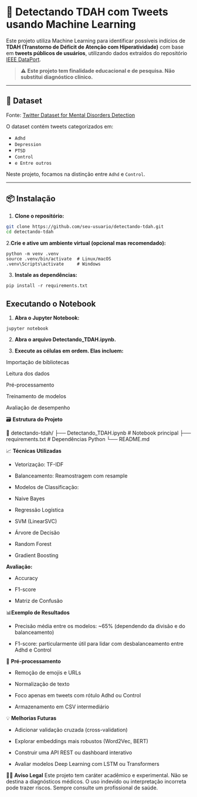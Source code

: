 # 🧠 Detectando TDAH com Tweets usando Machine Learning

Este projeto utiliza Machine Learning para identificar possíveis indícios de **TDAH (Transtorno de Déficit de Atenção com Hiperatividade)** com base em **tweets públicos de usuários**, utilizando dados extraídos do repositório [IEEE DataPort](https://ieee-dataport.org/documents/twitter-dataset-mental-disorders-detection).

> ⚠️ **Este projeto tem finalidade educacional e de pesquisa. Não substitui diagnóstico clínico.**

---

## 📂 Dataset

Fonte: [Twitter Dataset for Mental Disorders Detection](https://ieee-dataport.org/documents/twitter-dataset-mental-disorders-detection)

O dataset contém tweets categorizados em:
- `Adhd`
- `Depression`
- `PTSD`
- `Control`
- `e Entre outros`

Neste projeto, focamos na distinção entre `Adhd` e `Control`.

---

## 📦 Instalação

1. **Clone o repositório:**
```bash
git clone https://github.com/seu-usuario/detectando-tdah.git
cd detectando-tdah
```
2.**Crie e ative um ambiente virtual (opcional mas recomendado):**
```
python -m venv .venv
source .venv/bin/activate  # Linux/macOS
.venv\Scripts\activate     # Windows
```
3. **Instale as dependências:**
```
pip install -r requirements.txt
```
## Executando o Notebook
1. **Abra o Jupyter Notebook:**

```
jupyter notebook
```
2. **Abra o arquivo Detectando_TDAH.ipynb.**

3. **Execute as células em ordem. Elas incluem:**

Importação de bibliotecas

Leitura dos dados

Pré-processamento

Treinamento de modelos

Avaliação de desempenho

🗃️ **Estrutura do Projeto**

📁 detectando-tdah/
├── Detectando_TDAH.ipynb        # Notebook principal
├── requirements.txt             # Dependências Python
└── README.md      

📈 **Técnicas Utilizadas**
* Vetorização: TF-IDF

* Balanceamento: Reamostragem com resample

* Modelos de Classificação:

* Naive Bayes

* Regressão Logística

* SVM (LinearSVC)

* Árvore de Decisão

* Random Forest

* Gradient Boosting

**Avaliação:**

* Accuracy

* F1-score

* Matriz de Confusão

📊**Exemplo de Resultados**
* Precisão média entre os modelos: ~65% (dependendo da divisão e do balanceamento)

* F1-score: particularmente útil para lidar com desbalanceamento entre Adhd e Control

🧼 **Pré-processamento**
* Remoção de emojis e URLs

* Normalização de texto

* Foco apenas em tweets com rótulo Adhd ou Control

* Armazenamento em CSV intermediário

💡 **Melhorias Futuras**
* Adicionar validação cruzada (cross-validation)

* Explorar embeddings mais robustos (Word2Vec, BERT)

* Construir uma API REST ou dashboard interativo

* Avaliar modelos Deep Learning com LSTM ou Transformers

👨‍⚕️ **Aviso Legal**
Este projeto tem caráter acadêmico e experimental. Não se destina a diagnósticos médicos. O uso indevido ou interpretação incorreta pode trazer riscos. Sempre consulte um profissional de saúde.

